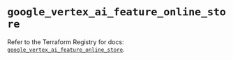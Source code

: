 # `google_vertex_ai_feature_online_store`

Refer to the Terraform Registry for docs: [`google_vertex_ai_feature_online_store`](https://registry.terraform.io/providers/hashicorp/google-beta/5.38.0/docs/resources/google_vertex_ai_feature_online_store).
